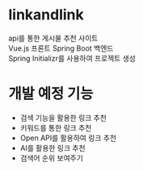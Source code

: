 # linkandlink
api를 통한 게시물 추천 사이트
<br> Vue.js 프론트 Spring Boot 백엔드
<br> Spring Initializr를 사용하여 프로젝트 생성

# 개발 예정 기능
* 검색 기능을 활용한 링크 추천
* 키워드를 통한 링크 추천
* Open API를 활용하여 링크 추천
* AI를 활용한 링크 추천
* 검색어 순위 보여주기
